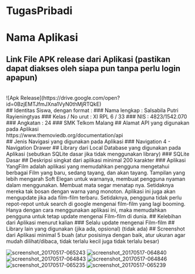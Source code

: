 # TugasPribadi
# Nama Aplikasi
## Link File APK release dari Aplikasi (pastikan dapat diakses oleh siapa pun tanpa perlu login apapun)
<br>
![Apk Release](https://drive.google.com/open?id=0BzjEMTJfmJXna1VyN0thMjRTQkE)
<br>
## Identitas Siswa, dengan format :
### Nama lengkap : Salsabila Putri Rayieningtyas
### Kelas / No urut : XI RPL 6 / 33
### NIS : 4823/1542.070
### Angkatan : 24
### SMK Telkom Malang
## Alamat API yang digunakan pada Aplikasi
<br>
https://www.themoviedb.org/documentation/api
<br>
## Jenis Navigasi yang digunakan pada Aplikasi
### Navigation 4 - Navigation Drawer
## Library dari Local Database yang digunakan pada Aplikasi (sebutkan SQLite dasar jika tidak menggunakan library)
### SQLite Dasar
## Deskripsi singkat dari aplikasi minimal 200 karakter
### Aplikasi YangFilm adalah aplikasi yang memudahkan pengguna mengetahui berbagai Film yang baru, sedang tayang, dan akan tayang. Tampilan yang lebih mengarah Soft Elegan untuk warnanya, membuat pengguna nyaman dalam menggunakan. Membuat mata segar menatap nya. Setidaknya mereka tak bosan dengan warna yang monoton. Aplikasi ini juga akan mengupdate jika ada film-film terbaru. Setidaknya, pengguna tidak perlu repot-repot untuk search di google mengenai film-film yang lagi booming. Hanya dengan cara menggunakan aplikasi ini, maka memudahkan pengguna untuk tetap update mengenai Film-film di dunia.
## Kelebihan dari Aplikasi menurut kalian
### Selalu update mengenai Film-film
## Library lain yang digunakan (jika ada, opsional) (tidak ada)
## Screenshot dari Aplikasi minimal 5 buah (atur posisinya dengan baik, atur ukuran agar mudah dilihat/dibaca, tidak terlalu kecil juga tidak terlalu besar)

![screenshot_20170517-065243](https://cloud.githubusercontent.com/assets/22113976/26133071/d2619b0c-3ace-11e7-9028-334c7c0af508.png)
![screenshot_20170517-064840](https://cloud.githubusercontent.com/assets/22113976/26133072/d2622b44-3ace-11e7-870b-7deebeac7dd8.png)
![screenshot_20170517-064843](https://cloud.githubusercontent.com/assets/22113976/26133075/d27f677c-3ace-11e7-944e-17357fafbb8f.png)
![screenshot_20170517-064846](https://cloud.githubusercontent.com/assets/22113976/26133076/d2812364-3ace-11e7-9586-a72f9aaf4760.png)
![screenshot_20170517-065235](https://cloud.githubusercontent.com/assets/22113976/26133074/d27d1396-3ace-11e7-92b6-3249501407d8.png)
![screenshot_20170517-065239](https://cloud.githubusercontent.com/assets/22113976/26133073/d27b61d6-3ace-11e7-9fcf-87bf7c91fdd8.png)

